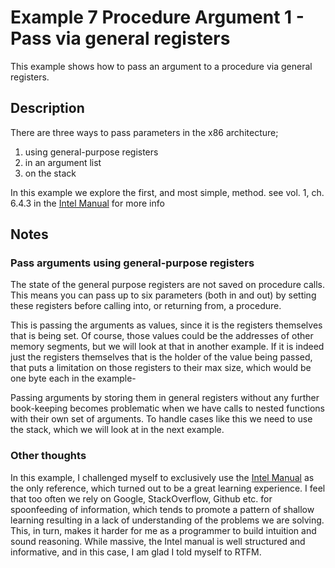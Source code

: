 # Example 7 Procedure Argument 1 - Pass via general registers

This example shows how to pass an argument to a procedure via general registers.

## Description

There are three ways to pass parameters in the x86 architecture;

1. using general-purpose registers
1. in an argument list
1. on the stack

In this example we explore the first, and most simple, method. see vol. 1, ch. 6.4.3 in the [Intel Manual][intel] for more info

## Notes

### Pass arguments using general-purpose registers

The state of the general purpose registers are not saved on procedure calls. This means you can pass up to six parameters (both in and out) by setting these registers before calling into, or returning from, a procedure.

This is passing the arguments as values, since it is the registers themselves that is being set. Of course, those values could be the addresses of other memory segments, but we will look at that in another example. If it is indeed just the registers themselves that is the holder of the value being passed, that puts a limitation on those registers to their max size, which would be one byte each in the example-

Passing arguments by storing them in general registers without any further book-keeping becomes problematic when we have calls to nested functions with their own set of arguments. To handle cases like this we need to use the stack, which we will look at in the next example.

### Other thoughts

In this example, I challenged myself to exclusively use the [Intel Manual][intel] as the only reference, which turned out to be a great learning experience. I feel that too often we rely on Google, StackOverflow, Github etc. for spoonfeeding of information, which tends to promote a pattern of shallow learning resulting in a lack of understanding of the problems we are solving. This, in turn, makes it harder for me as a programmer to build intuition and sound reasoning. While massive, the Intel manual is well structured and informative, and in this case, I am glad I told myself to RTFM.

[intel]: https://software.intel.com/content/www/us/en/develop/download/
[example 1]: ../001_header/001_header#dx
